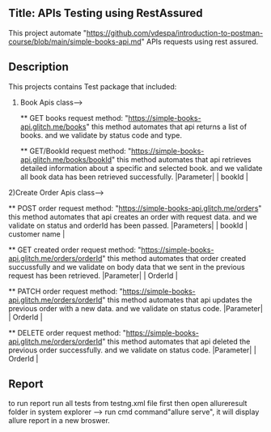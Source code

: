 ## Title: APIs Testing using RestAssured
This project automate "https://github.com/vdespa/introduction-to-postman-course/blob/main/simple-books-api.md" APIs requests using rest assured.

## Description
This projects contains Test package that included:
1) Book Apis class-->

   ** GET books request method: "https://simple-books-api.glitch.me/books"
   this method automates that api returns a list of books. and we validate by status code and type.

   ** GET/BookId request method: "https://simple-books-api.glitch.me/books/bookId"
   this method automates that api retrieves detailed information about a specific and selected book. and we validate all book data           has been retrieved successfully.
 |Parameter|
 | bookId |


2)Create Order Apis class-->

  ** POST order request method: "https://simple-books-api.glitch.me/orders"
  this method automates that api creates an order with request data. and we validate on status and orderId has been passed.
  |Parameters|
  | bookId | customer name |
 
  ** GET created order request method: "https://simple-books-api.glitch.me/orders/orderId"
  this method automates that order created succussfully and we validate on body data that we sent in the previous request has been          retrieved.
  |Parameter|
  | OrderId | 

  ** PATCH order request method: "https://simple-books-api.glitch.me/orders/orderId"
   this method automates that api updates the previous order with a new data. and we validate on status code.
  |Parameter|
  | OrderId | 
  
  ** DELETE order request method: "https://simple-books-api.glitch.me/orders/orderId"
   this method automates that api deleted the previous order successfully. and we validate on status code.
  |Parameter|
  | OrderId | 



## Report
to run report run all tests from testng.xml file first then open allureresult folder in system explorer --> run cmd command"allure serve", it will display allure report in a new broswer.
